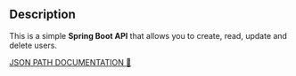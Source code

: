
## Description

This is a simple **Spring Boot API** that allows you to create, read, update and delete users.

[JSON PATH DOCUMENTATION :book:](https://docs.aws.amazon.com/es_es/kinesisanalytics/latest/dev/about-json-path.html)